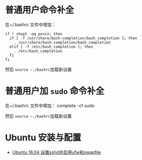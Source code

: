 # 普通用户命令补全

在~/.bashrc 文件中增加：
```
if ! shopt -oq posix; then
  if [ -f /usr/share/bash-completion/bash_completion ]; then
    . /usr/share/bash-completion/bash_completion
  elif [ -f /etc/bash_completion ]; then
    . /etc/bash_completion
  fi
fi
```

然后 `source ~./bashrc`加载新设置

# 普通用户加 `sudo` 命令补全

在~/.bashrc 文件中增加：
    complete -cf sudo

然后 `source ~./bashrc`加载新设置

# Ubuntu 安装与配置

 * [Ubuntu 16.04 设置sshd并启用ufw和swapfile](Ubuntu-16.04-sshd-ufw-swapfile)